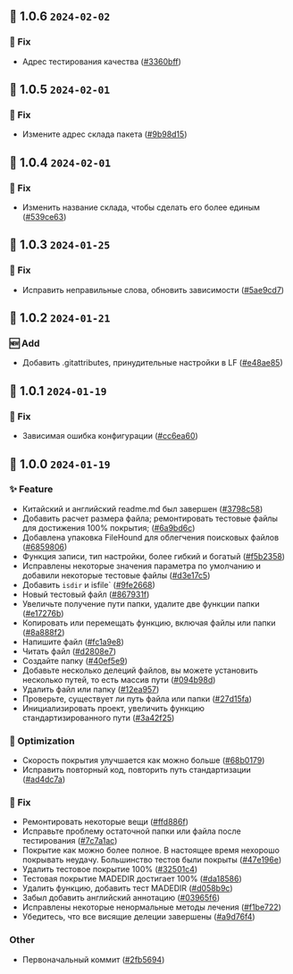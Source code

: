 ## 🎉 1.0.6 `2024-02-02`
### 🐛 Fix
- Адрес тестирования качества ([#3360bff](https://github.com/kwooshung/files/commit/3360bffdacb06ea262e3891bdfd91119232a0517))

## 🎉 1.0.5 `2024-02-01`
### 🐛 Fix
- Измените адрес склада пакета ([#9b98d15](https://github.com/kwooshung/files/commit/9b98d1563a842474cefcbd0507b95fe6729fa9a0))

## 🎉 1.0.4 `2024-02-01`
### 🐛 Fix
- Изменить название склада, чтобы сделать его более единым ([#539ce63](https://github.com/kwooshung/files/commit/539ce6329a901429da46cb53d40cbb8fabfae404))

## 🎉 1.0.3 `2024-01-25`
### 🐛 Fix
- Исправить неправильные слова, обновить зависимости ([#5ae9cd7](https://github.com/kwooshung/files/commit/5ae9cd70e57c7ee9ad6c20c9cc25698f99944174))

## 🎉 1.0.2 `2024-01-21`
### 🆕 Add
- Добавить .gitattributes, принудительные настройки в LF ([#e48ae85](https://github.com/kwooshung/files/commit/e48ae85142cd177763fd79c0d2945c9bbde9cb3c))

## 🎉 1.0.1 `2024-01-19`
### 🐛 Fix
- Зависимая ошибка конфигурации ([#cc6ea60](https://github.com/kwooshung/files/commit/cc6ea606cceb145e0fe98449cf44ec31421ed23e))

## 🎉 1.0.0 `2024-01-19`
### ✨ Feature
- Китайский и английский readme.md был завершен ([#3798c58](https://github.com/kwooshung/files/commit/3798c58de0462d60c3e4171fce683a42647518f4))
- Добавить расчет размера файла; ремонтировать тестовые файлы для достижения 100% покрытия; ([#6a9bd6c](https://github.com/kwooshung/files/commit/6a9bd6ce08a73b3cd2669a7a6f0771ac4ae0c723))
- Добавлена ​​упаковка FileHound для облегчения поисковых файлов ([#6859806](https://github.com/kwooshung/files/commit/68598065ef83a335df92c79b8e0b278182b8ddf9))
- Функция записи, тип настройки, более гибкий и богатый ([#f5b2358](https://github.com/kwooshung/files/commit/f5b23583588f30ef54ea6cc5f24b026de1d0c8c2))
- Исправлены некоторые значения параметра по умолчанию и добавили некоторые тестовые файлы ([#d3e17c5](https://github.com/kwooshung/files/commit/d3e17c59d72b627012d1d4d7043abc5d42146c8f))
- Добавить `isdir` и isfile` ([#9fe2668](https://github.com/kwooshung/files/commit/9fe266853f51204daed4a272352d0a2011db1f25))
- Новый тестовый файл ([#867931f](https://github.com/kwooshung/files/commit/867931f2700ad63c30001922fc7f071744ac8ac3))
- Увеличьте получение пути папки, удалите две функции папки ([#e17276b](https://github.com/kwooshung/files/commit/e17276bcf82d2665a87fc25917693109143c788d))
- Копировать или перемещать функцию, включая файлы или папки ([#8a888f2](https://github.com/kwooshung/files/commit/8a888f23c6da6be7288f7a4497f7d794a09df467))
- Напишите файл ([#fc1a9e8](https://github.com/kwooshung/files/commit/fc1a9e808117f8459a244b715000d43f1a5e861e))
- Читать файл ([#d2808e7](https://github.com/kwooshung/files/commit/d2808e7d2d62602432c86acc3a544a2a21e5e17f))
- Создайте папку ([#40ef5e9](https://github.com/kwooshung/files/commit/40ef5e99becdfcb68b3f8819f42e8f6f21c46960))
- Добавьте несколько делеций файлов, вы можете установить несколько путей, то есть массив пути ([#094b98d](https://github.com/kwooshung/files/commit/094b98dcbfda48fc97c1ad00bfbf5ff21e57b833))
- Удалить файл или папку ([#12ea957](https://github.com/kwooshung/files/commit/12ea95729fde7bc08b26080e2ac0fd4339c44bde))
- Проверьте, существует ли путь файла или папки ([#27d15fa](https://github.com/kwooshung/files/commit/27d15fa10eb6090f680bff69120feb039e980c23))
- Инициализировать проект, увеличить функцию стандартизированного пути ([#3a42f25](https://github.com/kwooshung/files/commit/3a42f25b401f98fb3605dc3ca3e7a1506a735e43))
### 💩 Optimization
- Скорость покрытия улучшается как можно больше ([#68b0179](https://github.com/kwooshung/files/commit/68b01798a8bdb05494f04b3221be90697959ef73))
- Исправить повторный код, повторить путь стандартизации ([#ad4dc7a](https://github.com/kwooshung/files/commit/ad4dc7a2e7d04d3829b9028a6a2c169911119d36))
### 🐛 Fix
- Ремонтировать некоторые вещи ([#ffd886f](https://github.com/kwooshung/files/commit/ffd886ffa89a79e0b2a15fb293a57a6efffa950e))
- Исправьте проблему остаточной папки или файла после тестирования ([#7c7a1ac](https://github.com/kwooshung/files/commit/7c7a1ac843b7bea4246afe7ac1ebe23264674bf6))
- Покрытие как можно более полное. В настоящее время нехорошо покрывать неудачу. Большинство тестов были покрыты ([#47e196e](https://github.com/kwooshung/files/commit/47e196e65b4a2834114557b10b071d1bfb4bff8e))
- Удалить тестовое покрытие 100% ([#32501c4](https://github.com/kwooshung/files/commit/32501c4d92e72405ce67c87ca892b299c3f75cdf))
- Тестовая покрытие MADEDIR достигает 100% ([#da18586](https://github.com/kwooshung/files/commit/da1858613c8c52e04eed618647dc12761e844cdc))
- Удалить функцию, добавить тест MADEDIR ([#d058b9c](https://github.com/kwooshung/files/commit/d058b9ca79918583dc057e89326a4704d90f4d8d))
- Забыл добавить английский аннотацию ([#03965f6](https://github.com/kwooshung/files/commit/03965f67c89eff5f5c3d74e08c8c3336d2f0ff51))
- Исправлены некоторые ненормальные методы лечения ([#f1be722](https://github.com/kwooshung/files/commit/f1be7225d059be1401240cb73ee86e54a67542e4))
- Убедитесь, что все висящие делеции завершены ([#a9d76f4](https://github.com/kwooshung/files/commit/a9d76f4523f753d8096341182a28329cb643c119))
### Other
- Первоначальный коммит ([#2fb5694](https://github.com/kwooshung/files/commit/2fb569486270d052230ee82510fc004129912a6e))